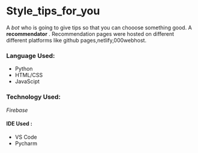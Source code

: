 # Style_tips_for_you
A *bot* who is going to give tips so that you can chooose something good.
A **recommendator** .
Recommendation pages were hosted on different different platforms like github pages,netlify,000webhost.

### Language Used:
* Python
* HTML/CSS
* JavaScipt

### Technology Used:
*Firebase*

#### IDE Used :
* VS Code
* Pycharm
